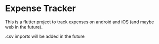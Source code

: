 # Expense Tracker

This is a flutter project to track expenses on android and iOS (and maybe web in the future).

.csv imports will be added in the future 